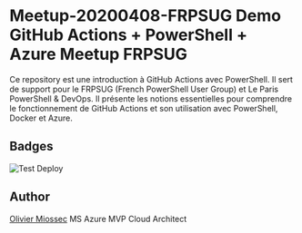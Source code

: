 # Meetup-20200408-FRPSUG Demo GitHub Actions + PowerShell + Azure Meetup FRPSUG




Ce repository est une introduction à GitHub Actions avec PowerShell. Il sert de support pour le FRPSUG (French PowerShell User Group) et Le Paris PowerShell & DevOps. 
Il présente les notions essentielles pour comprendre le fonctionnement de GitHub Actions et son utilisation avec PowerShell, Docker et Azure. 

## Badges

![Test Deploy](https://github.com/omiossec/Meetup-20200408-FRPSG/workflows/docker-Azure-cicd/badge.svg)

## Author 

[Olivier Miossec](https://www.linkedin.com/in/omiossec/)
MS Azure MVP
Cloud Architect
